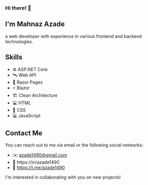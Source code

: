 ### Hi there! 👋
##
## I'm **Mahnaz Azade**
a web developer with experience in various frontend and backend technologies.

## Skills

- ⚙️ ASP.NET Core
- 🛰️ Web API
- 📄 Razor Pages
- ⚡ Blazor
- 🏗️ Clean Architecture
- 💻 HTML
- 🎨 CSS
- 💻 JavaScript

## Contact Me
You can reach out to me via email or the following social networks:

- ✉️ azade1490@gmail.com
- 🔗 https://in/azade1490
- 💬 https://t.me/azade1490

I'm interested in collaborating with you on new projects!
